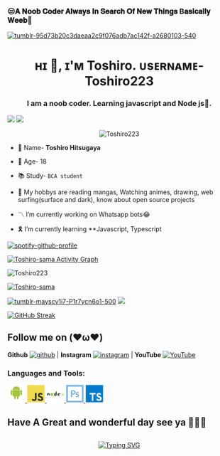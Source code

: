 ### 😒𝐀 𝐍𝐨𝐨𝐛 𝐂𝐨𝐝𝐞𝐫 𝐀𝐥𝐰𝐚𝐲𝐬 𝐈𝐧 𝐒𝐞𝐚𝐫𝐜𝐡 𝐎𝐟 𝐍𝐞𝐰 𝐓𝐡𝐢𝐧𝐠𝐬 B𝐚𝐬𝐢𝐜𝐚𝐥𝐥𝐲 𝐖𝐞𝐞𝐛🚀


<a href="https://imgbb.com/"><img src="https://i.ibb.co/ByRtj9Y/tumblr-95d73b20c3daeaa2c9f076adb7ac142f-a2680103-540.gif" alt="tumblr-95d73b20c3daeaa2c9f076adb7ac142f-a2680103-540" border="0" /></a>
<h1 align="center">ʜɪ 👋, ɪ'ᴍ Toshiro. ᴜsᴇʀɴᴀᴍᴇ- Toshiro223</h1>
<h3 align="center">I am a noob coder. Learning javascript and Node js👀.</h3>
<a href="https://api.daily.dev/get?r=Toshiro223"><img src="https://opencollective.com/vuejs/contributors.svg?width=900" /></a>
<a href = "https://github.com/Toshiro223"><img src = "https://cardivo.vercel.app/api?name=TOSHIRO&description=A%20IS%20NOOB%20CODER%20ALWAYS%20IN%20SEARCH%20OF%20NEW%20THINGS&image=https://wallpaperaccess.com/full/4370278.jpg&backgroundColor=%23ecf0f1&github=Toshiro223&pattern=topography&colorPattern=%23eaeaea"/><a>
<br><p align='center'><img src="https://komarev.com/ghpvc/?username=Toshiro223&label=Total%20Profile%20Visitor&color=071A2C&style=for-the-badge" alt="Toshiro223" />


- 💠 Name- **Toshiro Hitsugaya**
- 🎂 Age- 18
- 📚 Study- ```BCA student```

- 🚀 My hobbys are reading mangas, Watching animes, drawing, web surfing(surface and dark), know about open source projects

- 〽️ I’m currently working on Whatsapp bots😂

- 🎗️ I’m currently learning **Javascript, Typescript

</div>

[![spotify-github-profile](https://spotify-github-profile.vercel.app/api/view?uid=0bayzsrvnvivnrnxg4te2b1vb&cover_image=true&theme=default)](https://github.com/Toshiro-sama)



</p>
<a href="https://github.com/Toshiro-sama/github-readme-activity-graph"><img alt="Toshiro-sama Activity Graph" src="https://activity-graph.herokuapp.com/graph?username=Toshiro-sama&bg_color=0D1117&color=5BCDEC&line=5BCDEC&point=FFFFFF&hide_border=true" /></a>

<p align="left"> <img src="https://komarev.com/ghpvc/?username=Toshiro223&label=Profile%20views&color=0e75b6&style=flat" alt="Toshiro223"> </p>

<p align="left"> <a href="https://github.com/ryo-ma/github-profile-trophy"><img src="https://github-profile-trophy.vercel.app/?username=Toshiro-sama" alt="Toshiro-sama" /></a> </p>
<a href="https://imgbb.com/"><img src="https://i.ibb.co/ryxjvsN/tumblr-mayscv1i7-P1r7ycn6o1-500.gif" alt="tumblr-mayscv1i7-P1r7ycn6o1-500" border="0" /></a>
<img src = "https://github-readme-stats.vercel.app/api?username=Toshiro-sama&show_icons=true&theme=radical&line_height=40&count_private=true&cache_seconds=1800&title_color=red&include_all_commits=true">

[![GitHub Streak](https://github-readme-streak-stats.herokuapp.com?user=Toshiro-sama&theme=blueberry&hide_border=true&date_format=M%20j%5B%2C%20Y%5D)](https://git.io/streak-stats)

## Follow me on (❤️ω❤️)
**Github** [<img src="https://img.icons8.com/nolan/240/github.png" alt='github' height='32'>](https://github.com/Toshiro-sama) | **Instagram** [<img src="https://img.icons8.com/nolan/240/instagram-new.png" alt='instagram' height='32'>](https://www.instagram.com/itz_toshiro12/) | **YouTube** [<img src="https://img.icons8.com/nolan/240/youtube.png" alt='YouTube' height='32'>](https://youtube.com/channel/UCXpD5-zJKfNjB-RGFNq9FPA)  

<h3 align="left">Languages and Tools:</h3>
<p align="left"> <a href="https://developer.android.com" target="_blank"> <img src="https://raw.githubusercontent.com/devicons/devicon/master/icons/android/android-original-wordmark.svg" alt="android" width="40" height="40"/> </a> <a href="https://developer.mozilla.org/en-US/docs/Web/JavaScript" target="_blank"> <img src="https://raw.githubusercontent.com/devicons/devicon/master/icons/javascript/javascript-original.svg" alt="javascript" width="40" height="40"/> </a> <a href="https://nodejs.org" target="_blank"> <img src="https://raw.githubusercontent.com/devicons/devicon/master/icons/nodejs/nodejs-original-wordmark.svg" alt="nodejs" width="40" height="40"/> </a> <a href="https://www.photoshop.com/en" target="_blank"> <img src="https://raw.githubusercontent.com/devicons/devicon/master/icons/photoshop/photoshop-line.svg" alt="photoshop" width="40" height="40"/> </a> <a href="https://www.typescriptlang.org/" target="_blank"> <img src="https://raw.githubusercontent.com/devicons/devicon/master/icons/typescript/typescript-original.svg" alt="typescript" width="40" height="40"/> </a> </p>

## Have A Great and wonderful day see ya 💫✌🏻

## <!-- Typing SVG -->
<p align="center">
    <a href="https://git.io/J0hKr">
        <img
        src="https://readme-typing-svg.herokuapp.com?font=caveat&size=25&color=279C41&lines=Thanks+for+visiting+my+profile.;Don't+forget+to+follow+me....;See+yah"
            alt="Typing SVG"

</p>

